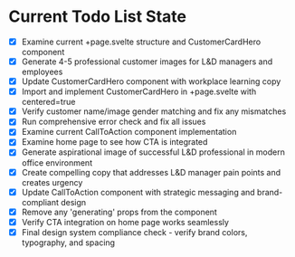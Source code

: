 <!-- DO NOT EDIT - Managed by todo_list tool -->
<!-- Updated: 2025-09-25T13:17:15.362Z -->

# Current Todo List State

- [x] Examine current +page.svelte structure and CustomerCardHero component
- [x] Generate 4-5 professional customer images for L&D managers and employees
- [x] Update CustomerCardHero component with workplace learning copy
- [x] Import and implement CustomerCardHero in +page.svelte with centered=true
- [x] Verify customer name/image gender matching and fix any mismatches
- [x] Run comprehensive error check and fix all issues
- [x] Examine current CallToAction component implementation
- [x] Examine home page to see how CTA is integrated
- [x] Generate aspirational image of successful L&D professional in modern office environment
- [x] Create compelling copy that addresses L&D manager pain points and creates urgency
- [x] Update CallToAction component with strategic messaging and brand-compliant design
- [x] Remove any 'generating' props from the component
- [x] Verify CTA integration on home page works seamlessly
- [x] Final design system compliance check - verify brand colors, typography, and spacing
